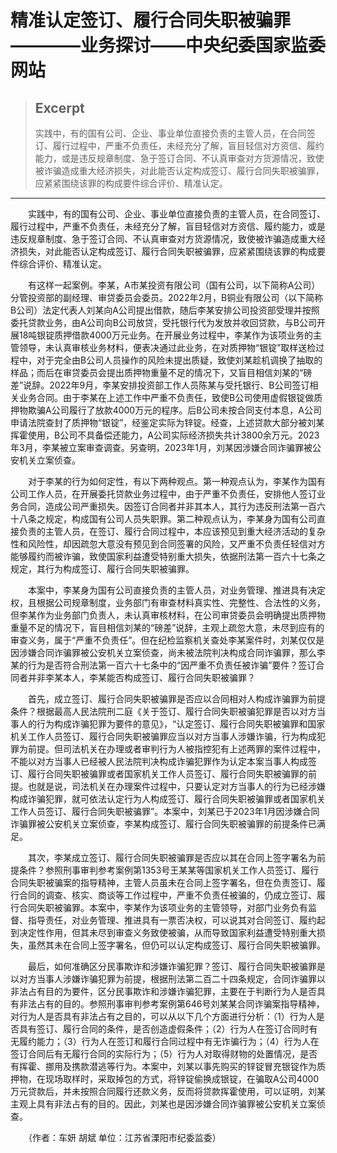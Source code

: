 
# 精准认定签订、履行合同失职被骗罪————业务探讨——中央纪委国家监委网站

> ## Excerpt
> 实践中，有的国有公司、企业、事业单位直接负责的主管人员，在合同签订、履行过程中，严重不负责任，未经充分了解，盲目轻信对方资信、履约能力，或是违反规章制度、急于签订合同、不认真审查对方货源情况，致使被诈骗造成重大经济损失，对此能否认定构成签订、履行合同失职被骗罪，应紧紧围绕该罪的构成要件综合评价、精准认定。

---
　　实践中，有的国有公司、企业、事业单位直接负责的主管人员，在合同签订、履行过程中，严重不负责任，未经充分了解，盲目轻信对方资信、履约能力，或是违反规章制度、急于签订合同、不认真审查对方货源情况，致使被诈骗造成重大经济损失，对此能否认定构成签订、履行合同失职被骗罪，应紧紧围绕该罪的构成要件综合评价、精准认定。

　　有这样一起案例。李某，A市某投资有限公司（国有公司，以下简称A公司）分管投资部的副经理、审贷委员会委员。2022年2月，B铜业有限公司（以下简称B公司）法定代表人刘某向A公司提出借款，随后李某安排公司投资部受理并按照委托贷款业务，由A公司向B公司放贷，受托银行代为发放并收回贷款，与B公司开展18吨银锭质押借款4000万元业务。在开展业务过程中，李某作为该项业务的主管领导，未认真审核业务材料，便表决通过此业务，在对质押物“银锭”取样送检过程中，对于完全由B公司人员操作的风险未提出质疑，致使刘某趁机调换了抽取的样品；而后在审贷委员会提出质押物重量不足的情况下，又盲目相信刘某的“磅差”说辞。2022年9月，李某安排投资部工作人员陈某与受托银行、B公司签订相关业务合同。由于李某在上述工作中严重不负责任，致使B公司使用虚假银锭做质押物欺骗A公司履行了放款4000万元的程序。后B公司未按合同支付本息，A公司申请法院查封了质押物“银锭”，经鉴定实际为锌锭。经查，上述贷款大部分被刘某挥霍使用，B公司不具备偿还能力，A公司实际经济损失共计3800余万元。2023年3月，李某被立案审查调查。另查明，2023年1月，刘某因涉嫌合同诈骗罪被公安机关立案侦查。

　　对于李某的行为如何定性，有以下两种观点。第一种观点认为，李某作为国有公司工作人员，在开展委托贷款业务过程中，由于严重不负责任，安排他人签订业务合同，造成公司严重损失。因签订合同者并非其本人，其行为违反刑法第一百六十八条之规定，构成国有公司人员失职罪。第二种观点认为，李某身为国有公司直接负责的主管人员，在签订、履行合同过程中，本应该预见到重大经济活动的复杂性和风险性，却因疏忽大意没有预见到合同签署的风险，又严重不负责任轻信对方能够履约而被诈骗，致使国家利益遭受特别重大损失，依据刑法第一百六十七条之规定，其行为构成签订、履行合同失职被骗罪。

　　本案中，李某身为国有公司直接负责的主管人员，对业务管理、推进具有决定权，且根据公司规章制度，业务部门有审查材料真实性、完整性、合法性的义务，但李某作为业务部门负责人，未认真审核材料，在公司审贷委员会明确提出质押物重量不足的情况下，盲目相信刘某的“磅差”说辞，主观上疏忽大意，未尽到应有的审查义务，属于“严重不负责任”。但在纪检监察机关查处李某案件时，刘某仅仅是因涉嫌合同诈骗罪被公安机关立案侦查，尚未被法院判决构成合同诈骗罪，那么李某的行为是否符合刑法第一百六十七条中的“因严重不负责任被诈骗”要件？签订合同者并非李某本人，李某能否构成签订、履行合同失职被骗罪？

　　首先，成立签订、履行合同失职被骗罪是否应以合同相对人构成诈骗罪为前提条件？根据最高人民法院刑二庭《关于签订、履行合同失职被骗犯罪是否以对方当事人的行为构成诈骗犯罪为要件的意见》，“认定签订、履行合同失职被骗罪和国家机关工作人员签订、履行合同失职被骗罪应当以对方当事人涉嫌诈骗，行为构成犯罪为前提。但司法机关在办理或者审判行为人被指控犯有上述两罪的案件过程中，不能以对方当事人已经被人民法院判决构成诈骗犯罪作为认定本案当事人构成签订、履行合同失职被骗罪或者国家机关工作人员签订、履行合同失职被骗罪的前提。也就是说，司法机关在办理案件过程中，只要认定对方当事人的行为已经涉嫌构成诈骗犯罪，就可依法认定行为人构成签订、履行合同失职被骗罪或者国家机关工作人员签订、履行合同失职被骗罪”。本案中，刘某已于2023年1月因涉嫌合同诈骗罪被公安机关立案侦查，李某构成签订、履行合同失职被骗罪的前提条件已满足。

　　其次，李某成立签订、履行合同失职被骗罪是否应以其在合同上签字署名为前提条件？参照刑事审判参考案例第1353号王某某等国家机关工作人员签订、履行合同失职被骗案的指导精神，主管人员虽未在合同上签字署名，但在负责签订、履行合同的调查、核实、商谈等工作过程中，严重不负责任被骗的，仍成立签订、履行合同失职被骗罪。本案中，李某作为该项业务的主管领导，对部门业务负有监督、指导责任，对业务管理、推进具有一票否决权，可以说其对合同签订、履约起到决定性作用，但其未尽到审查义务致使被骗，从而导致国家利益遭受特别重大损失，虽然其未在合同上签字署名，但仍可以认定构成签订、履行合同失职被骗罪。

　　最后，如何准确区分民事欺诈和涉嫌诈骗犯罪？签订、履行合同失职被骗罪是以对方当事人涉嫌诈骗犯罪为前提，根据刑法第二百二十四条规定，合同诈骗罪以非法占有目的为要件，区分民事欺诈和涉嫌诈骗犯罪，主要在于判断行为人是否具有非法占有的目的。参照刑事审判参考案例第646号刘某某合同诈骗案指导精神，对行为人是否具有非法占有之目的，可以从以下几个方面进行分析：（1）行为人是否具有签订、履行合同的条件，是否创造虚假条件；（2）行为人在签订合同时有无履约能力；（3）行为人在签订和履行合同过程中有无诈骗行为；（4）行为人在签订合同后有无履行合同的实际行为；（5）行为人对取得财物的处置情况，是否有挥霍、挪用及携款潜逃等行为。本案中，刘某以事先购买的锌锭冒充银锭作为质押物，在现场取样时，采取掉包的方式，将锌锭偷换成银锭，在骗取A公司4000万元贷款后，并未按照合同履行还款义务，反而将贷款挥霍使用，可以证明，刘某主观上具有非法占有的目的。因此，刘某也是因涉嫌合同诈骗罪被公安机关立案侦查。

　　（作者：车妍 胡斌 单位：江苏省溧阳市纪委监委）
